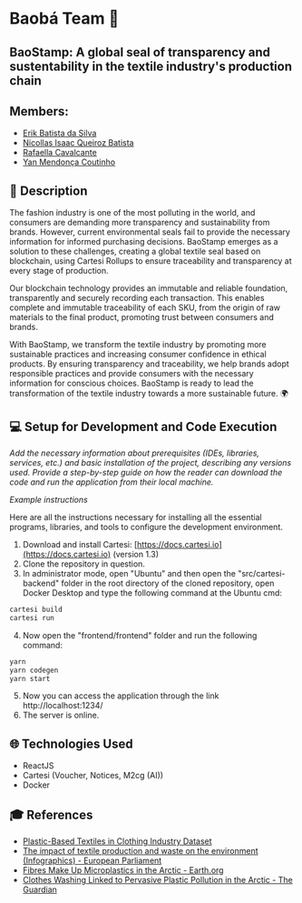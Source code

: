 # Baobá Team 🌳
## BaoStamp: A global seal of transparency and sustentability in the textile industry's production chain


## Members: 
- <a href="https://www.linkedin.com/in/erik-batista-da-silva-455612215/">Erik Batista da Silva</a>
- <a href="https://www.linkedin.com/in/nicollas-isaac/">Nicollas Isaac Queiroz Batista</a>
- <a href="https://www.linkedin.com/in/rafaella-bianca-cavalcante/">Rafaella Cavalcante</a> 
- <a href="https://www.linkedin.com/in/yan-m-coutinho/">Yan Mendonça Coutinho</a> 

## 📝 Description
The fashion industry is one of the most polluting in the world, and consumers are demanding more transparency and sustainability from brands. However, current environmental seals fail to provide the necessary information for informed purchasing decisions. BaoStamp emerges as a solution to these challenges, creating a global textile seal based on blockchain, using Cartesi Rollups to ensure traceability and transparency at every stage of production.

Our blockchain technology provides an immutable and reliable foundation, transparently and securely recording each transaction. This enables complete and immutable traceability of each SKU, from the origin of raw materials to the final product, promoting trust between consumers and brands.

With BaoStamp, we transform the textile industry by promoting more sustainable practices and increasing consumer confidence in ethical products. By ensuring transparency and traceability, we help brands adopt responsible practices and provide consumers with the necessary information for conscious choices. BaoStamp is ready to lead the transformation of the textile industry towards a more sustainable future. 🌍


## 💻 Setup for Development and Code Execution

*Add the necessary information about prerequisites (IDEs, libraries, services, etc.) and basic installation of the project, describing any versions used. Provide a step-by-step guide on how the reader can download the code and run the application from their local machine.*

*Example instructions*

Here are all the instructions necessary for installing all the essential programs, libraries, and tools to configure the development environment.

1. Download and install Cartesi: [https://docs.cartesi.io](https://docs.cartesi.io) (version 1.3)
2. Clone the repository in question.
3. In administrator mode, open "Ubuntu" and then open the "src/cartesi-backend" folder in the root directory of the cloned repository, open Docker Desktop and type the following command at the Ubuntu cmd:

```sh
cartesi build
cartesi run
```

4. Now open the "frontend/frontend" folder and run the following command:

```sh
yarn
yarn codegen
yarn start
```

5. Now you can access the application through the link http://localhost:1234/
6. The server is online.

## 🌐 Technologies Used

- ReactJS
- Cartesi (Voucher, Notices, M2cg (AI))
- Docker

## 🎓 References

- [Plastic-Based Textiles in Clothing Industry Dataset](https://www.kaggle.com/datasets/purohitgaurav/plastic-based-textiles-in-clothing-industry/data)
- [The impact of textile production and waste on the environment (Infographics) - European Parliament](https://www.europarl.europa.eu/topics/en/article/20201208STO93327/the-impact-of-textile-production-and-waste-on-the-environment-infographics#:~:text=Textile%20production%20is%20estimated%20to,up%20in%20the%20food%20chain)
- [Fibres Make Up Microplastics in the Arctic - Earth.org](https://earth.org/fibres-make-up-microplastics-in-the-arctic/)
- [Clothes Washing Linked to Pervasive Plastic Pollution in the Arctic - The Guardian](https://www.theguardian.com/environment/2021/jan/12/clothes-washing-linked-to-pervasive-plastic-pollution-in-the-arctic)

